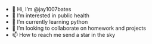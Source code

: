- 👋 Hi, I’m @jay1007bates
- 👀 I’m interested in public health
- 🌱 I’m currently learning python
- 💞️ I’m looking to collaborate on homework and projects
- 📫 How to reach me send a star in the sky

<!---
jay1007bates/jay1007bates is a ✨ special ✨ repository because its `README.md` (this file) appears on your GitHub profile.
You can click the Preview link to take a look at your changes.
--->
